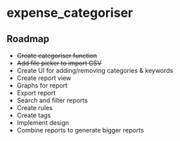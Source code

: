 # expense_categoriser

## Roadmap

- ~~Create categoriser function~~
- ~~Add file picker to import CSV~~
- Create UI for adding/removing categories & keywords
- Create report view
- Graphs for report
- Export report
- Search and filter reports
- Create rules
- Create tags
- Implement design
- Combine reports to generate bigger reports
